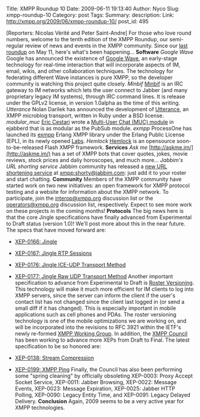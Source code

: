 Title: XMPP Roundup 10
Date: 2009-06-11 19:13:40
Author: Nyco
Slug: xmpp-roundup-10
Category: post
Tags: 
Summary: description:
Link: http://xmpp.org/2009/06/xmpp-roundup-10/
post_id: 495


[Reporters: Nicolas Vérité and Peter Saint-Andre] For those who love round numbers, welcome to the tenth edition of the XMPP Roundup, our semi-regular review of news and events in the XMPP community. Since our [last roundup](/index.php/2009/05/xmpp-roundup-9/) on May 11, here's what's been happening... **Software** _Google Wave_ Google has announced the existence of [Google Wave](http://www.waveprotocol.org/), an early-stage technology for real-time interaction that will incorporate aspects of IM, email, wikis, and other collaboration techniques. The technology for federating different Wave instances is pure XMPP, so the developer community is watching this project quite closely. _Minbif_ [Minbif](http://symlink.me/wiki/minbif) is an IRC gateway to IM networks which lets the user connect to Jabber (and many proprietary legacy IM systems), through IRC command lines. It is release under the GPLv2 license, in version 1.0alpha as the time of this writing. _Utterance_ Nolan Darilek has announced the development of [Utterance](http://gitorious.org/utterance), an XMPP microblog transport, written in Ruby under a BSD license. _modular_muc_ [Eric Cestari](http://www.cestari.info/) wrote a [Multi-User Chat (MUC) module](http://github.com/cstar/modular_muc/tree/master) in ejabberd that is as modular as the PubSub module. _exmpp_ ProcessOne has launched its [exmpp](https://support.process-one.net/doc/display/EXMPP/exmpp+home) Erlang XMPP library under the Erlang Public License (EPL), in its newly opened [Labs](http://www.process-one.net/en/labs/). _Hemlock_ [Hemlock](http://hemlock-kills.com/) is an opensource soon-to-be-released Flash XMPP framework. **Services** _Ask me_ [http://askme.im/](http://askme.im/) has a set of XMPP bots that cover quotes, jokes, movie reviews, stock prices and daliy horoscopes, and much more... _Jabbim's URL shorting service_ Jabbim community has released a [new URL shortening service](http://dev.jabbim.cz/?p=65) at [xmpp:shorty@jabbim.com](xmpp:shorty@jabbim.com): just add it to your roster and start chatting. **Community** Members of the XMPP community have started work on two new initiatives: an open framework for XMPP protocol testing and a website for information about the XMPP network. To participate, join the [interop@xmpp.org](http://mail.jabber.org/mailman/listinfo/interop) discussion list or the [operators@xmpp.org](http://mail.jabber.org/mailman/listinfo/operators) discussion list, respectively. Expect to see more work on these projects in the coming months! **Protocols** The big news here is that the core Jingle specifications have finally advanced from Experimental to Draft status (version 1.0)! We'll post more about this in the near future. The specs that have moved forward are:

* [XEP-0166: Jingle](/extensions/xep-0166.html)
* [XEP-0167: Jingle RTP Sessions](/extensions/xep-0167.html)
* [XEP-0176: Jingle ICE-UDP Transport Method](/extensions/xep-0176.html)
* [XEP-0177: Jingle Raw UDP Transport Method](/extensions/xep-0177.html)
Another important specification to advance from Experimental to Draft is [Roster Versioning](/extensions/xep-0237.html). This technology will make it much more efficient for IM clients to log into XMPP servers, since the server can inform the client if the user's contact list has not changed since the client last logged in (or send a small diff if it has changed). This is especially important in mobile applications such as cell phones and PDAs. The roster versioning technology is one of the mobile optimizations we are working on, and will be incorporated into the revisions to RFC 3921 within the IETF's newly re-formed [XMPP Working Group](http://tools.ietf.org/wg/xmpp/). In addition, the [XMPP Council](http://xmpp.org/council/) has been working to advance more XEPs from Draft to Final. The latest specification to be so honored are:

* [XEP-0138: Stream Compression](/extensions/xep-0138.html)
* [XEP-0199: XMPP Ping](/extensions/xep-0199.html)
Finally, the Council has also been performing some "spring cleaning" by officially obsoleting XEP-0003: Proxy Accept Socket Service, XEP-0011: Jabber Browsing, XEP-0022: Message Events, XEP-0023: Message Expiration, XEP-0025: Jabber HTTP Polling, XEP-0090: Legacy Entity Time, and XEP-0091: Legacy Delayed Delivery. **Conclusion** Again, 2009 seems to be a very active year for XMPP technologies.
